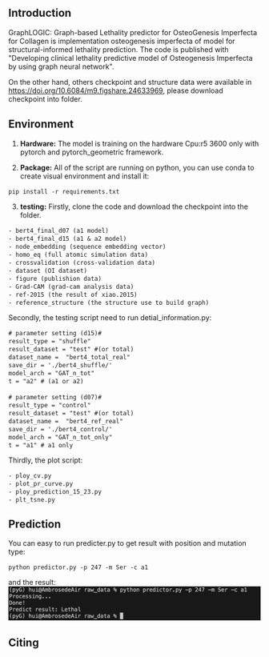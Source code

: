 ## Introduction
GraphLOGIC: Graph-based Lethality predictor for OsteoGenesis Imperfecta for Collagen is implementation osteogenesis imperfecta of model for structural-informed lethality prediction. The code is published with "Developing clinical lethality predictive model of Osteogenesis Imperfecta by using graph neural network".

On the other hand, others checkpoint and structure data were available in https://doi.org/10.6084/m9.figshare.24633969, please download checkpoint into folder.

## Environment

1. **Hardware:**
The model is training on the hardware Cpu:r5 3600 only with pytorch and pytorch_geometric framework.

2. **Package:**
All of the script are running on python, you can use conda to create visual environment and install it:
```
pip install -r requirements.txt  
```

3. **testing:**
Firstly, clone the code and download the checkpoint into the folder.
```
- bert4_final_d07 (a1 model)
- bert4_final_d15 (a1 & a2 model)
- node_embedding (sequence embedding vector)
- homo_eq (full atomic simulation data)
- crossvalidation (cross-validation data)
- dataset (OI dataset)
- figure (publishion data)
- Grad-CAM (grad-cam analysis data)
- ref-2015 (the result of xiao.2015)
- reference_structure (the structure use to build graph)
```
Secondly, the testing script need to run detial_information.py:
```
# parameter setting (d15)#
result_type = "shuffle"
result_dataset = "test" #(or total)
dataset_name =  "bert4_total_real"
save_dir = './bert4_shuffle/'
model_arch = "GAT_n_tot"
t = "a2" # (a1 or a2)

# parameter setting (d07)#
result_type = "control"
result_dataset = "test" #(or total)
dataset_name =  "bert4_ref_real"
save_dir = './bert4_control/'
model_arch = "GAT_n_tot_only"
t = "a1" # a1 only
```
Thirdly, the plot script:
```
- ploy_cv.py
- plot_pr_curve.py
- ploy_prediction_15_23.py
- plt_tsne.py
```



## Prediction

You can easy to run predicter.py to get result with position and mutation type:
```
python predictor.py -p 247 -m Ser -c a1
```
and the result:
![image info](./figure/demo.png)

## Citing

